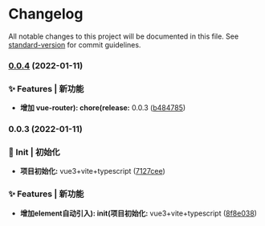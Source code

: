 # Changelog

All notable changes to this project will be documented in this file. See [standard-version](https://github.com/conventional-changelog/standard-version) for commit guidelines.

### [0.0.4](https://github.com/itxcr/vite-conversion/compare/v0.0.3...v0.0.4) (2022-01-11)


### ✨ Features | 新功能

* **增加 vue-router): chore(release:** 0.0.3 ([b484785](https://github.com/itxcr/vite-conversion/commit/b484785954a81e4e9b43ec5800dab55c9dc61e0c))

### 0.0.3 (2022-01-11)


### 🎉 Init | 初始化

* **项目初始化:** vue3+vite+typescript ([7127cee](https://github.com/itxcr/vite-conversion/commit/7127cee82b840a504efc835ae4612dd4da09aef8))


### ✨ Features | 新功能

* **增加element自动引入): init(项目初始化:** vue3+vite+typescript ([8f8e038](https://github.com/itxcr/vite-conversion/commit/8f8e038800a8083714eb6251e8b4371cba5bf25f))
